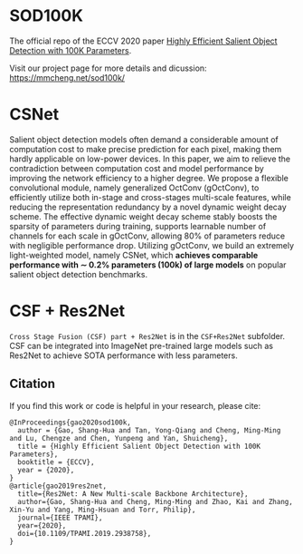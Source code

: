 # SOD100K
The official repo of the ECCV 2020 paper [Highly Efficient Salient Object Detection with 100K Parameters](http://mftp.mmcheng.net/Papers/20EccvSal100k.pdf).

Visit our project page for more details and dicussion: https://mmcheng.net/sod100k/
# CSNet
Salient object detection models often demand a considerable amount of computation cost to make precise prediction for each pixel, making them hardly applicable on low-power devices. In this paper, we aim to relieve the contradiction between computation cost and model performance by improving the network efficiency to a higher degree. We propose a flexible convolutional module, namely generalized OctConv (gOctConv), to efficiently utilize both in-stage and cross-stages multi-scale features, while reducing the representation redundancy by a novel dynamic weight decay scheme. The effective dynamic weight decay scheme stably boosts the sparsity of parameters during training, supports learnable number of channels for each scale in gOctConv, allowing 80% of parameters reduce with negligible performance drop. Utilizing gOctConv, we build an extremely light-weighted model, namely CSNet, which **achieves comparable performance with ∼ 0.2% parameters (100k) of large models** on popular salient object detection benchmarks.

# CSF + Res2Net
`Cross Stage Fusion (CSF) part + Res2Net` is in the `CSF+Res2Net` subfolder.
CSF can be integrated into ImageNet pre-trained large models such as Res2Net to achieve SOTA performance with less parameters.


## Citation
If you find this work or code is helpful in your research, please cite:
```
@InProceedings{gao2020sod100k,
  author = {Gao, Shang-Hua and Tan, Yong-Qiang and Cheng, Ming-Ming and Lu, Chengze and Chen, Yunpeng and Yan, Shuicheng},
  title = {Highly Efficient Salient Object Detection with 100K Parameters},
  booktitle = {ECCV},
  year = {2020},
}
@article{gao2019res2net,
  title={Res2Net: A New Multi-scale Backbone Architecture},
  author={Gao, Shang-Hua and Cheng, Ming-Ming and Zhao, Kai and Zhang, Xin-Yu and Yang, Ming-Hsuan and Torr, Philip},
  journal={IEEE TPAMI},
  year={2020},
  doi={10.1109/TPAMI.2019.2938758}, 
}

```
